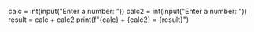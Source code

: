 calc = int(input("Enter a number: "))
calc2 = int(input("Enter a number: "))
result = calc + calc2
print(f"{calc} + {calc2} = {result}")
